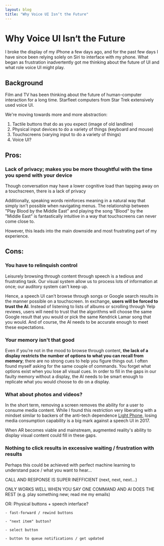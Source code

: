```yaml
---
layout: blog
title: "Why Voice UI Isn‘t the Future"
---
```


# Why Voice UI Isn‘t the Future

I broke the display of my iPhone a few days ago, and for the past few days I have since been relying solely on Siri to interface with my phone. What began as frustration inadvertently got me thinking about the future of UI and what role voice UI might play.

## Background

Film and TV has been thinking about the future of human-computer interaction for a long time. Starfleet computers from Star Trek extensively used voice UI.

We're moving towards more and more abstraction:
1. Tactile buttons that do as you expect (image of old landline)
2. Physical input devices to do a variety of things (keyboard and mouse)
3. Touchscreens (varying input to do a variety of things)
4. Voice UI?

## Pros: 

### Lack of privacy; makes you be more thoughtful with the time you spend with your device

Though conversation may have a lower cognitive load than tapping away on a touchscreen, there is a lack of privacy 


Additionally, speaking words reinforces meaning in a natural way that simply isn't possible when navigating menus. The relationship between "Play Blood by the Middle East" and playing the song "Blood" by the "Middle East" is fantastically intuitive in a way that touchscreens can never come close to.


However, this leads into the main downside and most frustrating part of my experience.


## Cons: 

### You have to relinquish control

Leisurely browsing through content through speech is a tedious and frustrating task. Our visual system allow us to process lots of information at once; our auditory system can't keep up.

Hence, a speech UI can't browse through songs or Google search results in the manner possible on a touchscreen. In exchange, **users will be forced to trust the AI**. Instead of listening to lists of albums or scrolling through Yelp reviews, users will need to trust that the algorithms will choose the same Google result that you would or pick the same Kendrick Lamar song that you would. And of course, the AI needs to be accurate enough to meet these expectations.

### Your memory isn't that good

Even if you're not in the mood to browse through content, **the lack of a display restricts the number of options to what you can recall from memory**; there are no strong cues to help you figure things out. I often found myself asking for the same couple of commands. You forget what options exist when you lose all visual cues. In order to fill in the gaps in our faulty memory without a display, the AI needs to be smart enough to replicate what you would choose to do on a display.

### What about photos and videos?

In the short term, removing a screen removes the ability for a user to consume media content. While I found this restriction very liberating with a mindset similar to backers of the anti-tech dependence [Light Phone](https://www.kickstarter.com/projects/thelightphone/the-light-phone), losing media consumption capability is a big mark against a speech UI in 2017.

When AR becomes viable and mainstream, augmented reality's ability to display visual content could fill in these gaps.

### Nothing to click results in excessive waiting / frustration with results

Perhaps this could be achieved with perfect machine learning to understand pace / what you want to hear...

CALL AND RESPONSE IS SUPER INEFFICIENT (next, next, next...)

ONLY WORKS WELL WHEN YOU SAY ONE COMMAND AND AI DOES THE REST (e.g. play something new; read me my emails)

OR: Physical buttons + speech interface?

	- fast-forward / rewind buttons

	- "next item" button?

	- select button

	- button to queue notifications / get updated